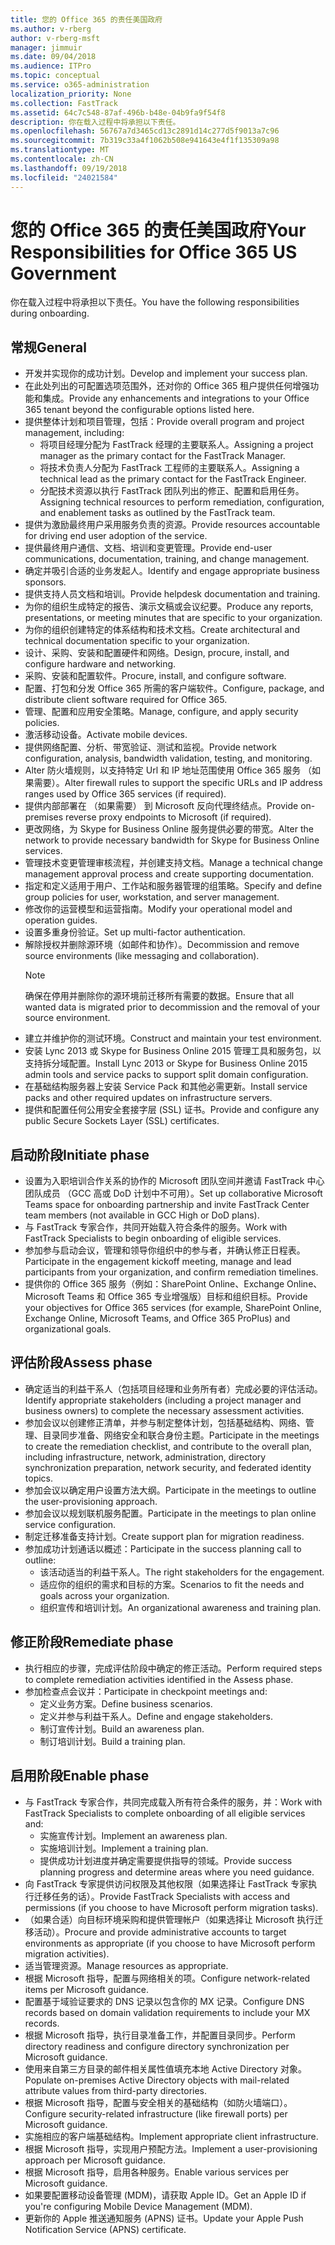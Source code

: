 ```yaml
---
title: 您的 Office 365 的责任美国政府
ms.author: v-rberg
author: v-rberg-msft
manager: jimmuir
ms.date: 09/04/2018
ms.audience: ITPro
ms.topic: conceptual
ms.service: o365-administration
localization_priority: None
ms.collection: FastTrack
ms.assetid: 64c7c548-87af-496b-b48e-04b9fa9f54f8
description: 你在载入过程中将承担以下责任。
ms.openlocfilehash: 56767a7d3465cd13c2891d14c277d5f9013a7c96
ms.sourcegitcommit: 7b319c33a4f1062b508e941643e4f1f135309a98
ms.translationtype: MT
ms.contentlocale: zh-CN
ms.lasthandoff: 09/19/2018
ms.locfileid: "24021584"
---
```

# <a name="your-responsibilities-for-office-365-us-government"></a><span data-ttu-id="03f31-103">您的 Office 365 的责任美国政府</span><span class="sxs-lookup"><span data-stu-id="03f31-103">Your Responsibilities for Office 365 US Government</span></span>

<span data-ttu-id="03f31-104">你在载入过程中将承担以下责任。</span><span class="sxs-lookup"><span data-stu-id="03f31-104">You have the following responsibilities during onboarding.</span></span>
  
## <a name="general"></a><span data-ttu-id="03f31-105">常规</span><span class="sxs-lookup"><span data-stu-id="03f31-105">General</span></span>

- <span data-ttu-id="03f31-106">开发并实现你的成功计划。</span><span class="sxs-lookup"><span data-stu-id="03f31-106">Develop and implement your success plan.</span></span>   
- <span data-ttu-id="03f31-107">在此处列出的可配置选项范围外，还对你的 Office 365 租户提供任何增强功能和集成。</span><span class="sxs-lookup"><span data-stu-id="03f31-107">Provide any enhancements and integrations to your Office 365 tenant beyond the configurable options listed here.</span></span>    
- <span data-ttu-id="03f31-108">提供整体计划和项目管理，包括：</span><span class="sxs-lookup"><span data-stu-id="03f31-108">Provide overall program and project management, including:</span></span>     
  - <span data-ttu-id="03f31-109">将项目经理分配为 FastTrack 经理的主要联系人。</span><span class="sxs-lookup"><span data-stu-id="03f31-109">Assigning a project manager as the primary contact for the FastTrack Manager.</span></span>   
  - <span data-ttu-id="03f31-110">将技术负责人分配为 FastTrack 工程师的主要联系人。</span><span class="sxs-lookup"><span data-stu-id="03f31-110">Assigning a technical lead as the primary contact for the FastTrack Engineer.</span></span>  
  - <span data-ttu-id="03f31-111">分配技术资源以执行 FastTrack 团队列出的修正、配置和启用任务。</span><span class="sxs-lookup"><span data-stu-id="03f31-111">Assigning technical resources to perform remediation, configuration, and enablement tasks as outlined by the FastTrack team.</span></span>   
- <span data-ttu-id="03f31-112">提供为激励最终用户采用服务负责的资源。</span><span class="sxs-lookup"><span data-stu-id="03f31-112">Provide resources accountable for driving end user adoption of the service.</span></span>    
- <span data-ttu-id="03f31-113">提供最终用户通信、文档、培训和变更管理。</span><span class="sxs-lookup"><span data-stu-id="03f31-113">Provide end-user communications, documentation, training, and change management.</span></span>    
- <span data-ttu-id="03f31-114">确定并吸引合适的业务发起人。</span><span class="sxs-lookup"><span data-stu-id="03f31-114">Identify and engage appropriate business sponsors.</span></span>     
- <span data-ttu-id="03f31-115">提供支持人员文档和培训。</span><span class="sxs-lookup"><span data-stu-id="03f31-115">Provide helpdesk documentation and training.</span></span>     
- <span data-ttu-id="03f31-116">为你的组织生成特定的报告、演示文稿或会议纪要。</span><span class="sxs-lookup"><span data-stu-id="03f31-116">Produce any reports, presentations, or meeting minutes that are specific to your organization.</span></span>     
- <span data-ttu-id="03f31-117">为你的组织创建特定的体系结构和技术文档。</span><span class="sxs-lookup"><span data-stu-id="03f31-117">Create architectural and technical documentation specific to your organization.</span></span>     
- <span data-ttu-id="03f31-118">设计、采购、安装和配置硬件和网络。</span><span class="sxs-lookup"><span data-stu-id="03f31-118">Design, procure, install, and configure hardware and networking.</span></span>    
- <span data-ttu-id="03f31-119">采购、安装和配置软件。</span><span class="sxs-lookup"><span data-stu-id="03f31-119">Procure, install, and configure software.</span></span>     
- <span data-ttu-id="03f31-120">配置、打包和分发 Office 365 所需的客户端软件。</span><span class="sxs-lookup"><span data-stu-id="03f31-120">Configure, package, and distribute client software required for Office 365.</span></span>    
- <span data-ttu-id="03f31-121">管理、配置和应用安全策略。</span><span class="sxs-lookup"><span data-stu-id="03f31-121">Manage, configure, and apply security policies.</span></span>    
- <span data-ttu-id="03f31-122">激活移动设备。</span><span class="sxs-lookup"><span data-stu-id="03f31-122">Activate mobile devices.</span></span>    
- <span data-ttu-id="03f31-123">提供网络配置、分析、带宽验证、测试和监视。</span><span class="sxs-lookup"><span data-stu-id="03f31-123">Provide network configuration, analysis, bandwidth validation, testing, and monitoring.</span></span> 
- <span data-ttu-id="03f31-124">Alter 防火墙规则，以支持特定 Url 和 IP 地址范围使用 Office 365 服务 （如果需要）。</span><span class="sxs-lookup"><span data-stu-id="03f31-124">Alter firewall rules to support the specific URLs and IP address ranges used by Office 365 services (if required).</span></span>
- <span data-ttu-id="03f31-125">提供内部部署在 （如果需要） 到 Microsoft 反向代理终结点。</span><span class="sxs-lookup"><span data-stu-id="03f31-125">Provide on-premises reverse proxy endpoints to Microsoft (if required).</span></span>     
- <span data-ttu-id="03f31-126">更改网络，为 Skype for Business Online 服务提供必要的带宽。</span><span class="sxs-lookup"><span data-stu-id="03f31-126">Alter the network to provide necessary bandwidth for Skype for Business Online services.</span></span>   
- <span data-ttu-id="03f31-127">管理技术变更管理审核流程，并创建支持文档。</span><span class="sxs-lookup"><span data-stu-id="03f31-127">Manage a technical change management approval process and create supporting documentation.</span></span>    
- <span data-ttu-id="03f31-128">指定和定义适用于用户、工作站和服务器管理的组策略。</span><span class="sxs-lookup"><span data-stu-id="03f31-128">Specify and define group policies for user, workstation, and server management.</span></span>    
- <span data-ttu-id="03f31-129">修改你的运营模型和运营指南。</span><span class="sxs-lookup"><span data-stu-id="03f31-129">Modify your operational model and operation guides.</span></span>   
- <span data-ttu-id="03f31-130">设置多重身份验证。</span><span class="sxs-lookup"><span data-stu-id="03f31-130">Set up multi-factor authentication.</span></span>   
- <span data-ttu-id="03f31-131">解除授权并删除源环境（如邮件和协作）。</span><span class="sxs-lookup"><span data-stu-id="03f31-131">Decommission and remove source environments (like messaging and collaboration).</span></span> 
    > [!NOTE]
    > <span data-ttu-id="03f31-132">确保在停用并删除你的源环境前迁移所有需要的数据。</span><span class="sxs-lookup"><span data-stu-id="03f31-132">Ensure that all wanted data is migrated prior to decommission and the removal of your source environment.</span></span>   
- <span data-ttu-id="03f31-133">建立并维护你的测试环境。</span><span class="sxs-lookup"><span data-stu-id="03f31-133">Construct and maintain your test environment.</span></span>  
- <span data-ttu-id="03f31-134">安装 Lync 2013 或 Skype for Business Online 2015 管理工具和服务包，以支持拆分域配置。</span><span class="sxs-lookup"><span data-stu-id="03f31-134">Install Lync 2013 or Skype for Business Online 2015 admin tools and service packs to support split domain configuration.</span></span>    
- <span data-ttu-id="03f31-135">在基础结构服务器上安装 Service Pack 和其他必需更新。</span><span class="sxs-lookup"><span data-stu-id="03f31-135">Install service packs and other required updates on infrastructure servers.</span></span>     
- <span data-ttu-id="03f31-136">提供和配置任何公用安全套接字层 (SSL) 证书。</span><span class="sxs-lookup"><span data-stu-id="03f31-136">Provide and configure any public Secure Sockets Layer (SSL) certificates.</span></span> 
    
## <a name="initiate-phase"></a><span data-ttu-id="03f31-137">启动阶段</span><span class="sxs-lookup"><span data-stu-id="03f31-137">Initiate phase</span></span>

- <span data-ttu-id="03f31-138">设置为入职培训合作关系的协作的 Microsoft 团队空间并邀请 FastTrack 中心团队成员 （GCC 高或 DoD 计划中不可用）。</span><span class="sxs-lookup"><span data-stu-id="03f31-138">Set up collaborative Microsoft Teams space for onboarding partnership and invite FastTrack Center team members (not available in GCC High or DoD plans).</span></span>   
- <span data-ttu-id="03f31-139">与 FastTrack 专家合作，共同开始载入符合条件的服务。</span><span class="sxs-lookup"><span data-stu-id="03f31-139">Work with FastTrack Specialists to begin onboarding of eligible services.</span></span>    
- <span data-ttu-id="03f31-140">参加参与启动会议，管理和领导你组织中的参与者，并确认修正日程表。</span><span class="sxs-lookup"><span data-stu-id="03f31-140">Participate in the engagement kickoff meeting, manage and lead participants from your organization, and confirm remediation timelines.</span></span>    
- <span data-ttu-id="03f31-141">提供你的 Office 365 服务（例如：SharePoint Online、Exchange Online、Microsoft Teams 和 Office 365 专业增强版）目标和组织目标。</span><span class="sxs-lookup"><span data-stu-id="03f31-141">Provide your objectives for Office 365 services (for example, SharePoint Online, Exchange Online, Microsoft Teams, and Office 365 ProPlus) and organizational goals.</span></span>
    
## <a name="assess-phase"></a><span data-ttu-id="03f31-142">评估阶段</span><span class="sxs-lookup"><span data-stu-id="03f31-142">Assess phase</span></span>

- <span data-ttu-id="03f31-143">确定适当的利益干系人（包括项目经理和业务所有者）完成必要的评估活动。</span><span class="sxs-lookup"><span data-stu-id="03f31-143">Identify appropriate stakeholders (including a project manager and business owners) to complete the necessary assessment activities.</span></span>    
- <span data-ttu-id="03f31-144">参加会议以创建修正清单，并参与制定整体计划，包括基础结构、网络、管理、目录同步准备、网络安全和联合身份主题。</span><span class="sxs-lookup"><span data-stu-id="03f31-144">Participate in the meetings to create the remediation checklist, and contribute to the overall plan, including infrastructure, network, administration, directory synchronization preparation, network security, and federated identity topics.</span></span> 
- <span data-ttu-id="03f31-145">参加会议以确定用户设置方法大纲。</span><span class="sxs-lookup"><span data-stu-id="03f31-145">Participate in the meetings to outline the user-provisioning approach.</span></span>     
- <span data-ttu-id="03f31-146">参加会议以规划联机服务配置。</span><span class="sxs-lookup"><span data-stu-id="03f31-146">Participate in the meetings to plan online service configuration.</span></span>    
- <span data-ttu-id="03f31-147">制定迁移准备支持计划。</span><span class="sxs-lookup"><span data-stu-id="03f31-147">Create support plan for migration readiness.</span></span>    
- <span data-ttu-id="03f31-148">参加成功计划通话以概述：</span><span class="sxs-lookup"><span data-stu-id="03f31-148">Participate in the success planning call to outline:</span></span>   
  - <span data-ttu-id="03f31-149">该活动适当的利益干系人。</span><span class="sxs-lookup"><span data-stu-id="03f31-149">The right stakeholders for the engagement.</span></span>   
  - <span data-ttu-id="03f31-150">适应你的组织的需求和目标的方案。</span><span class="sxs-lookup"><span data-stu-id="03f31-150">Scenarios to fit the needs and goals across your organization.</span></span>   
  - <span data-ttu-id="03f31-151">组织宣传和培训计划。</span><span class="sxs-lookup"><span data-stu-id="03f31-151">An organizational awareness and training plan.</span></span>
    
## <a name="remediate-phase"></a><span data-ttu-id="03f31-152">修正阶段</span><span class="sxs-lookup"><span data-stu-id="03f31-152">Remediate phase</span></span>

- <span data-ttu-id="03f31-153">执行相应的步骤，完成评估阶段中确定的修正活动。</span><span class="sxs-lookup"><span data-stu-id="03f31-153">Perform required steps to complete remediation activities identified in the Assess phase.</span></span>  
- <span data-ttu-id="03f31-154">参加检查点会议并：</span><span class="sxs-lookup"><span data-stu-id="03f31-154">Participate in checkpoint meetings and:</span></span>   
  - <span data-ttu-id="03f31-155">定义业务方案。</span><span class="sxs-lookup"><span data-stu-id="03f31-155">Define business scenarios.</span></span>  
  - <span data-ttu-id="03f31-156">定义并参与利益干系人。</span><span class="sxs-lookup"><span data-stu-id="03f31-156">Define and engage stakeholders.</span></span>  
  - <span data-ttu-id="03f31-157">制订宣传计划。</span><span class="sxs-lookup"><span data-stu-id="03f31-157">Build an awareness plan.</span></span> 
  - <span data-ttu-id="03f31-158">制订培训计划。</span><span class="sxs-lookup"><span data-stu-id="03f31-158">Build a training plan.</span></span>
    
## <a name="enable-phase"></a><span data-ttu-id="03f31-159">启用阶段</span><span class="sxs-lookup"><span data-stu-id="03f31-159">Enable phase</span></span>

- <span data-ttu-id="03f31-160">与 FastTrack 专家合作，共同完成载入所有符合条件的服务，并：</span><span class="sxs-lookup"><span data-stu-id="03f31-160">Work with FastTrack Specialists to complete onboarding of all eligible services and:</span></span>  
  - <span data-ttu-id="03f31-161">实施宣传计划。</span><span class="sxs-lookup"><span data-stu-id="03f31-161">Implement an awareness plan.</span></span>   
  - <span data-ttu-id="03f31-162">实施培训计划。</span><span class="sxs-lookup"><span data-stu-id="03f31-162">Implement a training plan.</span></span>   
  - <span data-ttu-id="03f31-163">提供成功计划进度并确定需要提供指导的领域。</span><span class="sxs-lookup"><span data-stu-id="03f31-163">Provide success planning progress and determine areas where you need guidance.</span></span>  
- <span data-ttu-id="03f31-164">向 FastTrack 专家提供访问权限及其他权限（如果选择让 FastTrack 专家执行迁移任务的话）。</span><span class="sxs-lookup"><span data-stu-id="03f31-164">Provide FastTrack Specialists with access and permissions (if you choose to have Microsoft perform migration tasks).</span></span>   
- <span data-ttu-id="03f31-165">（如果合适）向目标环境采购和提供管理帐户（如果选择让 Microsoft 执行迁移活动）。</span><span class="sxs-lookup"><span data-stu-id="03f31-165">Procure and provide administrative accounts to target environments as appropriate (if you choose to have Microsoft perform migration activities).</span></span>    
- <span data-ttu-id="03f31-166">适当管理资源。</span><span class="sxs-lookup"><span data-stu-id="03f31-166">Manage resources as appropriate.</span></span>     
- <span data-ttu-id="03f31-167">根据 Microsoft 指导，配置与网络相关的项。</span><span class="sxs-lookup"><span data-stu-id="03f31-167">Configure network-related items per Microsoft guidance.</span></span>    
- <span data-ttu-id="03f31-168">配置基于域验证要求的 DNS 记录以包含你的 MX 记录。</span><span class="sxs-lookup"><span data-stu-id="03f31-168">Configure DNS records based on domain validation requirements to include your MX records.</span></span>    
- <span data-ttu-id="03f31-169">根据 Microsoft 指导，执行目录准备工作，并配置目录同步。</span><span class="sxs-lookup"><span data-stu-id="03f31-169">Perform directory readiness and configure directory synchronization per Microsoft guidance.</span></span>   
- <span data-ttu-id="03f31-170">使用来自第三方目录的邮件相关属性值填充本地 Active Directory 对象。</span><span class="sxs-lookup"><span data-stu-id="03f31-170">Populate on-premises Active Directory objects with mail-related attribute values from third-party directories.</span></span>    
- <span data-ttu-id="03f31-171">根据 Microsoft 指导，配置与安全相关的基础结构（如防火墙端口）。</span><span class="sxs-lookup"><span data-stu-id="03f31-171">Configure security-related infrastructure (like firewall ports) per Microsoft guidance.</span></span>    
- <span data-ttu-id="03f31-172">实施相应的客户端基础结构。</span><span class="sxs-lookup"><span data-stu-id="03f31-172">Implement appropriate client infrastructure.</span></span>   
- <span data-ttu-id="03f31-173">根据 Microsoft 指导，实现用户预配方法。</span><span class="sxs-lookup"><span data-stu-id="03f31-173">Implement a user-provisioning approach per Microsoft guidance.</span></span>    
- <span data-ttu-id="03f31-174">根据 Microsoft 指导，启用各种服务。</span><span class="sxs-lookup"><span data-stu-id="03f31-174">Enable various services per Microsoft guidance.</span></span>    
- <span data-ttu-id="03f31-175">如果要配置移动设备管理 (MDM)，请获取 Apple ID。</span><span class="sxs-lookup"><span data-stu-id="03f31-175">Get an Apple ID if you're configuring Mobile Device Management (MDM).</span></span>   
- <span data-ttu-id="03f31-176">更新你的 Apple 推送通知服务 (APNS) 证书。</span><span class="sxs-lookup"><span data-stu-id="03f31-176">Update your Apple Push Notification Service (APNS) certificate.</span></span>
    

  

